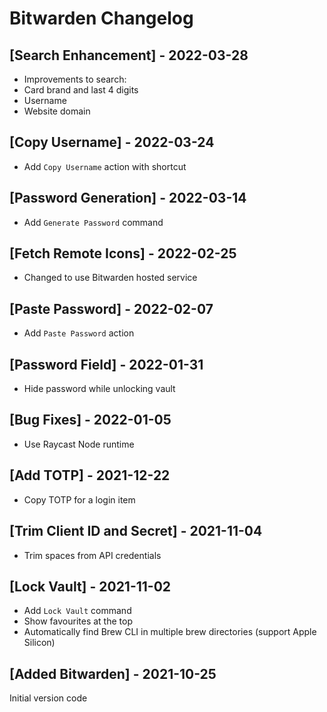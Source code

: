 # Bitwarden Changelog

## [Search Enhancement] - 2022-03-28
- Improvements to search:
- Card brand and last 4 digits
- Username
- Website domain

## [Copy Username] - 2022-03-24
- Add `Copy Username` action with shortcut

## [Password Generation] - 2022-03-14
- Add `Generate Password` command

## [Fetch Remote Icons] - 2022-02-25
- Changed to use Bitwarden hosted service

## [Paste Password] - 2022-02-07
- Add `Paste Password` action

## [Password Field] - 2022-01-31
- Hide password while unlocking vault

## [Bug Fixes] - 2022-01-05
- Use Raycast Node runtime

## [Add TOTP] - 2021-12-22
- Copy TOTP for a login item

## [Trim Client ID and Secret] - 2021-11-04
- Trim spaces from API credentials

## [Lock Vault] - 2021-11-02
- Add `Lock Vault` command
- Show favourites at the top
- Automatically find Brew CLI in multiple brew directories (support Apple Silicon)

## [Added Bitwarden] - 2021-10-25
Initial version code
